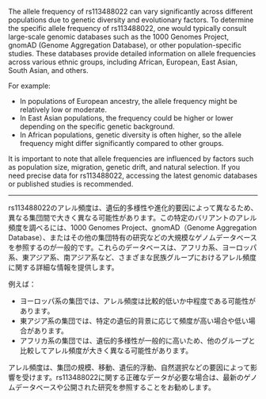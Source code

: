 The allele frequency of rs113488022 can vary significantly across different populations due to genetic diversity and evolutionary factors. To determine the specific allele frequency of rs113488022, one would typically consult large-scale genomic databases such as the 1000 Genomes Project, gnomAD (Genome Aggregation Database), or other population-specific studies. These databases provide detailed information on allele frequencies across various ethnic groups, including African, European, East Asian, South Asian, and others.

For example:
- In populations of European ancestry, the allele frequency might be relatively low or moderate.
- In East Asian populations, the frequency could be higher or lower depending on the specific genetic background.
- In African populations, genetic diversity is often higher, so the allele frequency might differ significantly compared to other groups.

It is important to note that allele frequencies are influenced by factors such as population size, migration, genetic drift, and natural selection. If you need precise data for rs113488022, accessing the latest genomic databases or published studies is recommended.

---

rs113488022のアレル頻度は、遺伝的多様性や進化的要因によって異なるため、異なる集団間で大きく異なる可能性があります。この特定のバリアントのアレル頻度を調べるには、1000 Genomes Project、gnomAD（Genome Aggregation Database）、またはその他の集団特有の研究などの大規模なゲノムデータベースを参照するのが一般的です。これらのデータベースは、アフリカ系、ヨーロッパ系、東アジア系、南アジア系など、さまざまな民族グループにおけるアレル頻度に関する詳細な情報を提供します。

例えば：
- ヨーロッパ系の集団では、アレル頻度は比較的低いか中程度である可能性があります。
- 東アジア系の集団では、特定の遺伝的背景に応じて頻度が高い場合や低い場合があります。
- アフリカ系の集団では、遺伝的多様性が一般的に高いため、他のグループと比較してアレル頻度が大きく異なる可能性があります。

アレル頻度は、集団の規模、移動、遺伝的浮動、自然選択などの要因によって影響を受けます。rs113488022に関する正確なデータが必要な場合は、最新のゲノムデータベースや公開された研究を参照することをお勧めします。